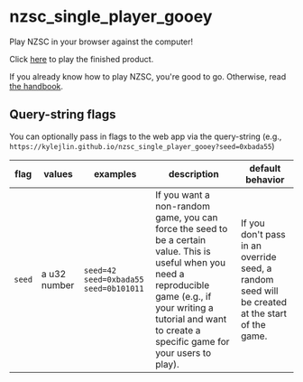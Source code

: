 # nzsc_single_player_gooey
Play NZSC in your browser against the computer!

Click [here](https://kylejlin.github.io/nzsc_single_player_gooey) to play the finished product.

If you already know how to play NZSC, you're good to go. Otherwise, read [the handbook](https://nzsc-org.github.io/nzsc_handbook/book/).

## Query-string flags
You can optionally pass in flags to the web app via the query-string (e.g., `https://kylejlin.github.io/nzsc_single_player_gooey?seed=0xbada55`)

| flag | values | examples | description | default behavior
| --- | --- | --- | --- | --- |
| `seed` | a u32 number | `seed=42` `seed=0xbada55` `seed=0b101011` | If you want a non-random game, you can force the seed to be a certain value. This is useful when you need a reproducible game (e.g., if your writing a tutorial and want to create a specific game for your users to play). | If you don't pass in an override seed, a random seed will be created at the start of the game. |
